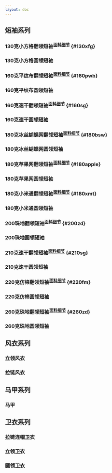 ```yaml
---
layout: doc
---
```

## 短袖系列
<!-- 小方格 -->
### 130克小方格翻领短袖<sup>[面料细节](./fabric#130xfg)</sup>  {#130xfg}
<Swiper :imagePaths="xfgPolo" />

### 130克小方格圆领短袖
<Swiper :imagePaths="xfgTshirt" />

<!-- 平纹布 -->
### 160克平纹布翻领短袖<sup>[面料细节](./fabric#160pwb)</sup>  {#160pwb}
<Swiper :imagePaths="pwbPolo" />

### 160克平纹布圆领短袖
<Swiper :imagePaths="pwbTshirt" />

<!-- 160克速干 -->
### 160克速干翻领短袖<sup>[面料细节](./fabric#160sg)</sup>  {#160sg}
<Swiper :imagePaths="suGanPolo" />

### 160克速干圆领短袖
<Swiper :imagePaths="suGanTshirt" />

<!-- 冰丝蝴蝶网 -->
### 180克冰丝蝴蝶网翻领短袖<sup>[面料细节](./fabric#180bsw)</sup>  {#180bsw}
<Swiper :imagePaths="bswPolo" />

### 180克冰丝蝴蝶网圆领短袖
<Swiper :imagePaths="bswTshirt" />

<!-- 180苹果网 -->
### 180克苹果网翻领短袖<sup>[面料细节](./fabric#180apple)</sup>  {#180apple}
<Swiper :imagePaths="applePolo" />

### 180克苹果网圆领短袖
<Swiper :imagePaths="appleTshirt" />

<!-- 180克小米通 -->
### 180克小米通翻领短袖<sup>[面料细节](./fabric#180xmt)</sup>  {#180xmt}
<Swiper :imagePaths="xmtPolo" />

### 180克小米通圆领短袖
<Swiper :imagePaths="xmtTshirt" />

<!-- 200珠地 -->
### 200珠地翻领短袖<sup>[面料细节](./fabric#200zd)</sup>  {#200zd}
<Swiper :imagePaths="zdPolo" />

### 200珠地圆领短袖
<Swiper :imagePaths="zdPolo" />

<!-- 210克速干 -->
### 210克速干翻领短袖<sup>[面料细节](./fabric#210sg)</sup>  {#210sg}
<Swiper :imagePaths="SGPolo" />

### 210克速干圆领短袖
<Swiper :imagePaths="SGTshirt" />

<!-- 220克仿棉 -->
### 220克仿棉翻领短袖<sup>[面料细节](./fabric#220fm)</sup>  {#220fm}
<Swiper :imagePaths="fmPolo" />

### 220克仿棉圆领短袖
<Swiper :imagePaths="fmTshirt" />

<!-- 260克珠地 -->
### 260克珠地翻领短袖<sup>[面料细节](./fabric#260zd)</sup>  {#260zd}
<Swiper :imagePaths="ZDPolo" />

### 260克珠地圆领短袖
<Swiper :imagePaths="ZDTshirt" />

## 风衣系列

### 立领风衣
<Swiper :imagePaths="standupCollar" />

### 拉链风衣
<Swiper :imagePaths="zipperCollar" />

## 马甲系列

### 马甲
<Swiper :imagePaths="waistcoat" />

## 卫衣系列

### 拉链连帽卫衣

<Swiper :imagePaths="ZipperHoodSweater" />

### 立领卫衣

<Swiper :imagePaths="standupSweater" />

### 圆领卫衣

<Swiper :imagePaths="roundSweater" />

<script setup>
import products from '../components/data/PhysicalMap.js'
//小方格
const xfgPolo = products.xfgPolo
const xfgTshirt = products.xfgTshirt
//平纹布
const pwbPolo = products.pwbPolo
const pwbTshirt = products.pwbTshirt
//速干
const suGanPolo = products.suGanPolo
const suGanTshirt = products.suGanTshirt
//蝴蝶网
const bswPolo = products.bswPolo
const bswTshirt = products.bswTshirt
//180苹果网
const applePolo = products.applePolo
const appleTshirt = products.appleTshirt
//小米通
const xmtPolo = products.xmtPolo
const xmtTshirt = products.xmtTshirt
//200克/260克莫代尔
const mdePolo = products.mdePolo
const mdrTshirt = products.mdrTshirt
//200珠地
const zdPolo = products.zdPolo
const zdTshirt = products.zdTshirt
//210克速干
const SGPolo = products.SGPolo
const SGTshirt = products.SGTshirt
//220克仿棉
const fmPolo = products.fmPolo
const fmTshirt = products.fmTshirt
//260克珠地
const ZDPolo = products.ZDPolo
const ZDTshirt = products.ZDTshirt
//风衣
const standupCollar = products.standupCollar
const zipperCollar = products.zipperCollar
//马甲系列
const waistcoat = products.waistcoat
//卫衣
const ZipperHoodSweater = products.ZipperHoodSweater
const standupSweater = products.standupSweater
const roundSweater = products.roundSweater
</script>

